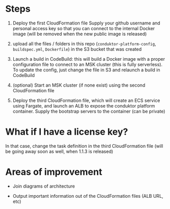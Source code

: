 # Steps

1) Deploy the first CloudFormation file
Supply your github username and personal access key so that you can connect to the internal Docker image (will be removed when the new public image is released)

2) upload all the files / folders in this repo (`conduktor-platform-config`, `buildspec.yml`, `Dockerfile`) in the S3 bucket that was created 

3) Launch a build in CodeBuild: this will build a Docker image with a proper configuration file to connect to an MSK cluster (this is fully serverless). To update the config, just change the file in S3 and relaunch a build in CodeBuild 

4) (optional) Start an MSK cluster (if none exist) using the second CloudFormation file

5) Deploy the third CloudFormation file, which will create an ECS service using Fargate, and launch an ALB to expose the conduktor platform container. Supply the bootstrap servers to the container (can be private)


# What if I have a license key?

In that case, change the task definition in the third CloudFormation file (will be going away soon as well, when 1.1.3 is released)

# Areas of improvement

- Join diagrams of architecture

- Output important information out of the CloudFormation files (ALB URL, etc)
